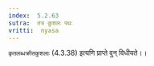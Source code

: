 ```yaml
---
index:  5.2.63
sutra:  तत्र कुशलः पथः
vritti:  nyasa
---
```


`कृतलब्धक्रीतकुशलाः` (4.3.38) इत्यणि प्राप्ते वुन् विधीयते।।

